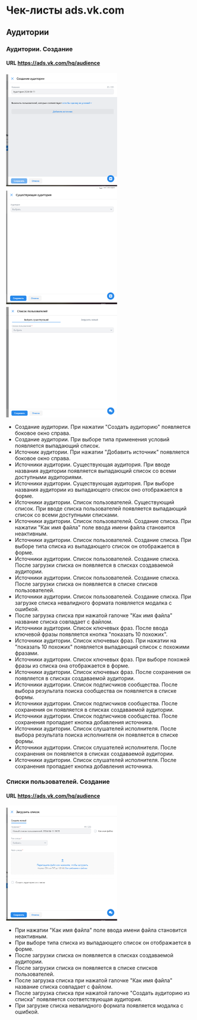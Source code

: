 # Чек-листы ads.vk.com

## Аудитории

### Аудитории. Создание

#### URL https://ads.vk.com/hq/audience

<img src="screenshots/aud.PNG" width=300>
<img src="screenshots/aud_copy.PNG" width=300>
<img src="screenshots/aud_user_list.PNG" width=300>

- Создание аудитории. При нажатии "Создать аудиторию" появляется боковое окно справа.
- Создание аудитории. При выборе типа применения условий появляется выпадающий список.
- Источник аудитории. При нажатии "Добавить источник" появляется боковое окно справа.
- Источники аудитории. Существующая аудитория. При вводе названия аудитории появляется выпадающий список со всеми доступными аудиториями.
- Источники аудитории. Существующая аудитория. При выборе названия аудитории из выпадающего список оно отображается в форме.
- Источники аудитории. Список пользователей. Существующий список. При вводе списка пользователей появляется выпадающий список со всеми доступными списками.
- Источники аудитории. Список пользователей. Создание списка. При нажатии "Как имя файла" поле ввода имени файла становится неактивным.
- Источники аудитории. Список пользователей. Создание списка. При выборе типа списка из выпадающего список он отображается в форме.
- Источники аудитории. Список пользователей. Создание списка. После загрузки списка он появляется в списках создаваемой аудитории.
- Источники аудитории. Список пользователей. Создание списка. После загрузки списка он появляется в списке списков пользователей.
- Источники аудитории. Список пользователей. Создание списка. При загрузке списка невалидного формата появляется модалка с ошибкой.
- После загрузка списка при нажатой галочке "Как имя файла" название списка совпадает с файлом.
- Источники аудитории. Список ключевых фраз. После ввода ключевой фразы появляется кнопка "показать 10 похожих".
- Источники аудитории. Список ключевых фраз. При нажатии на "показать 10 похожих" появляется выпадающий список с похожими фразами.
- Источники аудитории. Список ключевых фраз. При выборе похожей фразы из списка она отображается в форме.
- Источники аудитории. Список ключевых фраз. После сохранения он появляется в списках создаваемой аудитории.
- Источники аудитории. Список подписчиков сообщества. После выбора результата поиска сообщества он появляется в списке формы.
- Источники аудитории. Список подписчиков сообщества. После сохранения он появляется в списках создаваемой аудитории.
- Источники аудитории. Список подписчиков сообщества. После сохранения пропадает кнопка добавления источника.
- Источники аудитории. Список слушателей исполнителя. После выбора результата поиска исполнителя он появляется в списке формы.
- Источники аудитории. Список слушателей исполнителя. После сохранения он появляется в списках создаваемой аудитории.
- Источники аудитории. Список слушателей исполнителя. После сохранения пропадает кнопка добавления источника.

### Списки пользователей. Создание

#### URL https://ads.vk.com/hq/audience

<img src="screenshots/user_list.PNG" width=300>

- При нажатии "Как имя файла" поле ввода имени файла становится неактивным.
- При выборе типа списка из выпадающего список он отображается в форме.
- После загрузки списка он появляется в списках создаваемой аудитории.
- После загрузки списка он появляется в списке списков пользователей.
- После загрузка списка при нажатой галочке "Как имя файла" название списка совпадает с файлом.
- После загрузка списка при нажатой галочке "Создать аудиторию из списка" появляется соответствующая аудитория.
- При загрузке списка невалидного формата появляется модалка с ошибкой.
